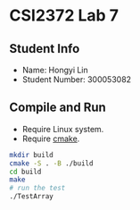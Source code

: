 # CSI2372 Lab 7

## Student Info
* Name: Hongyi Lin
* Student Number: 300053082

## Compile and Run

* Require Linux system.
* Require [cmake](https://cmake.org).

```bash
mkdir build
cmake -S . -B ./build
cd build
make
# run the test
./TestArray
```
